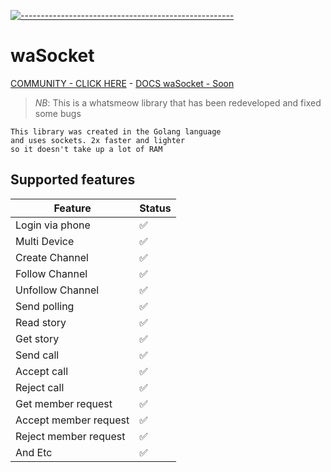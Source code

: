 [![-----------------------------------------------------](https://raw.githubusercontent.com/andreasbm/readme/master/assets/lines/colored.png)](#table-of-contents)
# waSocket
[COMMUNITY - CLICK HERE](https://chat.whatsapp.com/LDx0igxGdGG9o3luMRngMC) - [DOCS waSocket - Soon ](https://waSocket.amirull.dev)

 > *NB*: This is a whatsmeow library that has been redeveloped and fixed some bugs
 

```
This library was created in the Golang language
and uses sockets. 2x faster and lighter
so it doesn't take up a lot of RAM
```

## Supported features

| Feature  | Status |
| ------------- | ------------- |
| Login via phone | ✅ |
| Multi Device | ✅ |
| Create Channel | ✅ |
| Follow Channel | ✅ |
| Unfollow Channel | ✅ |
| Send polling | ✅ |
| Read story | ✅ |
| Get story | ✅ |
| Send call | ✅ |
| Accept call | ✅ |
| Reject call | ✅ |
| Get member request | ✅ |
| Accept member request | ✅ |
| Reject member request | ✅ |
| And Etc | ✅ |
